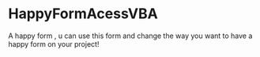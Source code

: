 # HappyFormAcessVBA
A happy form , u can use this form and change the way you want to have a happy form on your project!
